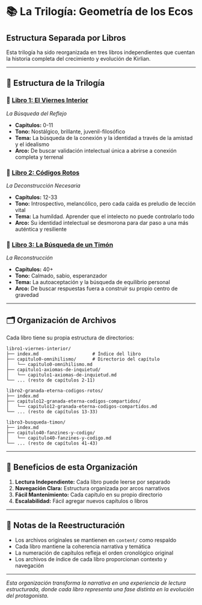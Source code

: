 # 📚 La Trilogía: Geometría de los Ecos
## Estructura Separada por Libros

Esta trilogía ha sido reorganizada en tres libros independientes que cuentan la historia completa del crecimiento y evolución de Kirlian.

---

## 🌟 **Estructura de la Trilogía**

### 📖 **[Libro 1: El Viernes Interior](libro1-viernes-interior/)**
*La Búsqueda del Reflejo*

- **Capítulos:** 0-11
- **Tono:** Nostálgico, brillante, juvenil-filosófico
- **Tema:** La búsqueda de la conexión y la identidad a través de la amistad y el idealismo
- **Arco:** De buscar validación intelectual única a abrirse a conexión completa y terrenal

### 📖 **[Libro 2: Códigos Rotos](libro2-granada-eterna-codigos-rotos/)**
*La Deconstrucción Necesaria*

- **Capítulos:** 12-33
- **Tono:** Introspectivo, melancólico, pero cada caída es preludio de lección vital
- **Tema:** La humildad. Aprender que el intelecto no puede controlarlo todo
- **Arco:** Su identidad intelectual se desmorona para dar paso a una más auténtica y resiliente

### 📖 **[Libro 3: La Búsqueda de un Timón](libro3-busqueda-timon/)**
*La Reconstrucción*

- **Capítulos:** 40+
- **Tono:** Calmado, sabio, esperanzador
- **Tema:** La autoaceptación y la búsqueda de equilibrio personal
- **Arco:** De buscar respuestas fuera a construir su propio centro de gravedad

---

## 🗂️ **Organización de Archivos**

Cada libro tiene su propia estructura de directorios:

```
libro1-viernes-interior/
├── index.md                    # Índice del libro
├── capitulo0-omnihilismo/      # Directorio del capítulo
│   └── capitulo0-omnihilismo.md
├── capitulo1-axiomas-de-inquietud/
│   └── capitulo1-axiomas-de-inquietud.md
└── ... (resto de capítulos 2-11)

libro2-granada-eterna-codigos-rotos/
├── index.md
├── capitulo12-granada-eterna-codigos-compartidos/
│   └── capitulo12-granada-eterna-codigos-compartidos.md
└── ... (resto de capítulos 13-33)

libro3-busqueda-timon/
├── index.md
├── capitulo40-fanzines-y-codigo/
│   └── capitulo40-fanzines-y-codigo.md
└── ... (resto de capítulos 41-43)
```

---

## 🎯 **Beneficios de esta Organización**

1. **Lectura Independiente:** Cada libro puede leerse por separado
2. **Navegación Clara:** Estructura organizada por arcos narrativos
3. **Fácil Mantenimiento:** Cada capítulo en su propio directorio
4. **Escalabilidad:** Fácil agregar nuevos capítulos o libros

---

## 📝 **Notas de la Reestructuración**

- Los archivos originales se mantienen en `content/` como respaldo
- Cada libro mantiene la coherencia narrativa y temática
- La numeración de capítulos refleja el orden cronológico original
- Los archivos de índice de cada libro proporcionan contexto y navegación

---

*Esta organización transforma la narrativa en una experiencia de lectura estructurada, donde cada libro representa una fase distinta en la evolución del protagonista.*
